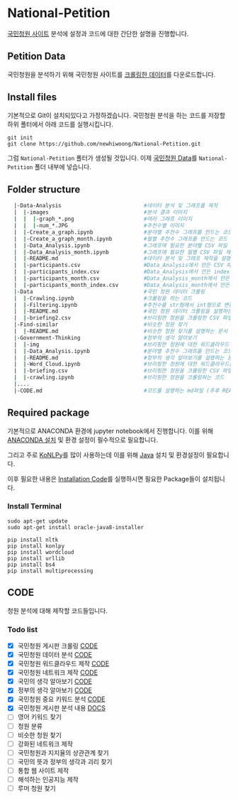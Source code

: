 <h1>  National-Petition </h1>

[국민청원 사이트](https://www1.president.go.kr/petitions) 분석에 설정과 코드에 대한 간단한 설명을 진행합니다.

## Petition Data
국민청원을 분석하기 위해 국민청원 사이트를 [크롤링한 데이터](https://www.dropbox.com/s/4q5neb9ngdhfg8y/petition_data_all.csv?dl=0)를 다운로드합니다.

## Install files
 기본적으로 Git이 설치되있다고 가정하겠습니다. 국민청원 분석을 하는 코드를 저장할 하위 폴터에서 아래 코드를 실행시킵니다.

```
git init
git clone https://github.com/newhiwoong/National-Petition.git
```

 그럼 `National-Petition` 폴터가 생성될 것입니다. 이제 [국민청원 Data](https://www.dropbox.com/s/4q5neb9ngdhfg8y/petition_data_all.csv?dl=0)를 `National-Petition` 폴더 내부에 넣습니다.
 
## Folder structure
``` bash
  |-Data-Analysis                          #데이터 분석 및 그래프를 제작
  |  |-images                              #분석 결과 이미지
  |  |  |-graph_*.png                      #여러 그래프 이미지
  |  |  |-num_*.JPG                        #추천수별 이미지
  |  |-Create_a_graph.ipynb                #분야별 추천수 그래프를 만드는 코드
  |  |-Create_a_graph_month.ipynb          #월별 추천수 그래프를 만드는 코드
  |  |-Data_Analysis.ipynb                 #그래프에 필요한 분야별 CSV 파일 제작
  |  |-Data_Analysis_month.ipynb           #그래프에 필요한 월별 CSV 파일 제작
  |  |-README.md                           #데이터 분석 및 그래프 제작을 설명하는 문서
  |  |-participants.csv                    #Data_Analysis에서 만든 CSV 파일
  |  |-participants_index.csv              #Data_Analysis에서 만든 index가 추가 된 CSV 파일
  |  |-participants_month.csv              #Data_Analysis_month에서 만든 CSV 파일
  |  |-participants_month_index.csv        #Data_Analysis_month에서 만든 index가 추가 된 CSV 파일
  |-Data                                   #국민 청원 데이터 크롤링
  |  |-Crawling.ipynb                      #크롤링을 하는 코드
  |  |-Filtering.ipynb                     #추천수를 str형에서 int형으로 변환하는 코드
  |  |-README.md                           #국민 청원 데이터 크롤링을 설명하는 문서
  |  |-briefing2.csv                       #브리핑한 청원을 크롤링한 CSV 파일
  |-Find-similar                           #비슷한 청원 찾기
  |  |-README.md                           #비슷한 청원 찾기를 설명하는 문서
  |-Government-Thinking                    #정부의 생각 알아보기
  |  |-img                                 #브리핑한 청원에 대한 워드클라우드 이미지들
  |  |-Data_Analysis.ipynb                 #분야별 추천수 그래프를 만드는 코드
  |  |-README.md                           #정부의 생각 알아보기를 설명하는 문서
  |  |-Word_Cloud.ipynb                    #브리핑한 청원에 대한 워드클라우드를 만드는 코드
  |  |-briefing.csv                        #브리핑한 청원을 크롤링한 CSV 파일
  |  |-crawling.ipynb                      #브리핑한 청원을 크롤링하는 코드
  |....
  |-CODE.md                                #코드를 설명하는 md파일 (추후 README로 바꿀 예정)
```

## Required package
기본적으로 ANACONDA 환경에 jupyter notebook에서 진행합니다. 이를 위해 [ANACONDA 설치](https://www.anaconda.com/download/) 및 환경 설정이 필수적으로 필요합니다.

그리고 주로 [KoNLPy](http://konlpy.org/en/latest/)를 많이 사용하는데 이를 위해 [Java](https://www.java.com/ko/download/) 설치 및 환경설정이 필요합니다. 

이후 필요한 내용은 [Installation Code](https://github.com/newhiwoong/National-Petition/blob/master/installation_code.ipynb)를 실행하시면 필요한 Package들이 설치됩니다.

### Install Terminal 
```
sudo apt-get update
sudo apt-get install oracle-java8-installer

pip install nltk
pip install konlpy
pip install wordcloud
pip install urllib
pip install bs4
pip install multiprocessing
```

## CODE
청원 분석에 대해 제작할 코드들입니다.

### Todo list

- [x] 국민청원 게시판 크롤링 [CODE](https://github.com/newhiwoong/National-Petition/tree/master/Data)
- [x] 국민청원 데이터 분석 [CODE](https://github.com/newhiwoong/National-Petition/tree/master/Data-Analysis)
- [x] 국민청원 워드클라우드 제작 [CODE](https://github.com/newhiwoong/National-Petition/tree/master/Word-Cloud)
- [x] 국민청원 네트워크 제작 [CODE](https://github.com/newhiwoong/National-Petition/tree/master/Network)
- [x] 국민의 생각 알아보기 [CODE](https://github.com/newhiwoong/National-Petition/tree/master/National--Thinking)
- [x] 정부의 생각 알아보기 [CODE](https://github.com/newhiwoong/National-Petition/tree/master/Government-Thinking)
- [x] 국민청원 중요 키워드 분석 [CODE](https://github.com/newhiwoong/National-Petition/tree/master/Important-Keywords)
- [x] 국민청원 게시판 분석 내용 [DOCS](https://github.com/newhiwoong/National-Petition)
- [ ] 영어 키워드 찾기 
- [ ] 청원 분류
- [ ] 비슷한 청원 찾기
- [ ] 강화된 네트워크 제작
- [ ] 국민청원과 지지율의 상관관계 찾기
- [ ] 국민의 뜻과 정부의 생각과 괴리 찾기
- [ ] 통합 웹 사이트 제작
- [ ] 해석하는 인공지능 제작
- [ ] 루머 청원 찾기 